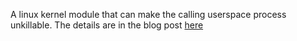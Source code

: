 A linux kernel module that can make the calling userspace process unkillable. The details are in the blog post [here](https://gautammenghani.com/linux,/c/2022/05/08/create-unkillable-linux-process.html)
